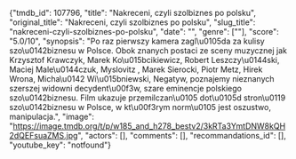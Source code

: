 {"tmdb_id": 107796, "title": "Nakreceni, czyli szolbiznes po polsku", "original_title": "Nakreceni, czyli szolbiznes po polsku", "slug_title": "nakreceni-czyli-szolbiznes-po-polsku", "date": "", "genre": [""], "score": "5.0/10", "synopsis": "Po raz pierwszy kamera zagl\u0105da za kulisy szo\u0142biznesu w Polsce. Obok znanych postaci ze sceny muzycznej jak Krzysztof Krawczyk, Marek Ko\u015bcikiewicz, Robert Leszczy\u0144ski, Maciej Male\u0144czuk, Myslovitz , Marek Sierocki, Piotr Metz, Hirek Wrona, Micha\u0142 Wi\u015bniewski, Negatyw, poznajemy nieznanych szerszej widowni decydent\u00f3w, szare eminencje polskiego szo\u0142biznesu. Film ukazuje przemilczan\u0105 dot\u0105d stron\u0119 szo\u0142biznesu w Polsce, w kt\u00f3rym norm\u0105 jest oszustwo, manipulacja.", "image": "https://image.tmdb.org/t/p/w185_and_h278_bestv2/3kRTa3YmtDNW8kQH2dQEFsuaZMS.jpg", "actors": [], "comments": [], "recommandations_id": [], "youtube_key": "notfound"}